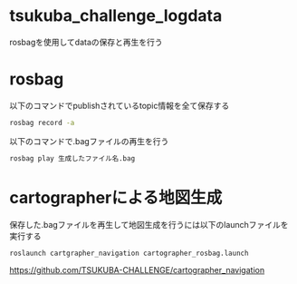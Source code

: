 # tsukuba_challenge_logdata

rosbagを使用してdataの保存と再生を行う

# rosbag
以下のコマンドでpublishされているtopic情報を全て保存する

```bash
rosbag record -a
```

以下のコマンドで.bagファイルの再生を行う

```bash
rosbag play 生成したファイル名.bag
```
# cartographerによる地図生成
保存した.bagファイルを再生して地図生成を行うには以下のlaunchファイルを実行する

```bash
roslaunch cartgrapher_navigation cartographer_rosbag.launch 
```

https://github.com/TSUKUBA-CHALLENGE/cartographer_navigation

